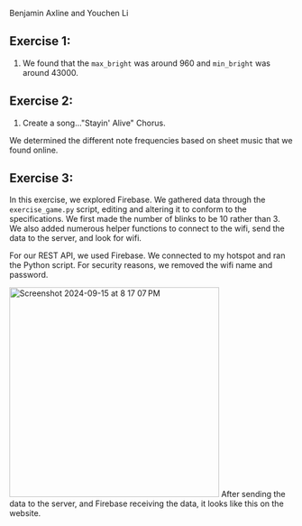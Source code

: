 Benjamin Axline and Youchen Li

## Exercise 1:
1. We found that the `max_bright` was around 960 and `min_bright` was around 43000. 

## Exercise 2:
1. Create a song..."Stayin' Alive" Chorus.

We determined the different note frequencies based on sheet music that we found online. 

## Exercise 3:
In this exercise, we explored Firebase. We gathered data through the `exercise_game.py` script, editing and altering it to conform to the specifications. We first made the number of blinks to be 10 rather than 3. We also added numerous helper functions to connect to the wifi, send the data to the server, and look for wifi. 

For our REST API, we used Firebase. We connected to my hotspot and ran the Python script. For security reasons, we removed the wifi name and password.

<img width="372" alt="Screenshot 2024-09-15 at 8 17 07 PM" src="https://github.com/user-attachments/assets/d14d69fb-0e5f-4707-9e71-b1fc11b60e32">
After sending the data to the server, and Firebase receiving the data, it looks like this on the website.
